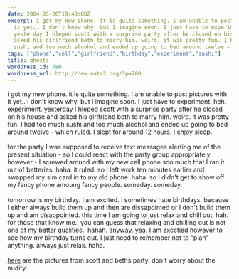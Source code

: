 ```yaml
---
date: 2004-03-20T19:48:08Z
excerpt: i got my new phone. it is quite something. I am unable to post pictures with
  it yet.. I don't know why. but I imagine soon. I just have to experiment. heh. experiment.
  yesterday I hleped scott with a surprise party after he closed on his house and
  asked his girlfriend beth to marry him. weird. it was pretty fun. I had too much
  sushi and too much alcohol and ended up going to bed around twelve - ...
tags: ["phone","cell","girlfriend","birthday","experiment","sushi"]
title: ghosts
wordpress_id: 780
wordpress_url: http://new.nata2.org/?p=780
---
```


i got my new phone. it is quite something. I am unable to post pictures with it yet.. I don't know why. but I imagine soon. I just have to experiment. heh. experiment. yesterday I hleped scott with a surprise party after he closed on his house and asked his girlfriend beth to marry him. weird. it was pretty fun. I had too much sushi and too much alcohol and ended up going to bed around twelve - which ruled. I slept for around 12 hours. I enjoy sleep. <br/><br/>for the party I was supposed to receive text messages alerting me of the present situation - so I could react with the party group appropriately. however - I screwed around with my new cell phone soo much that I ran it out of batteries. haha. it ruled. so I left work ten minutes earlier and swapped my sim card in to my old phone. haha. so I didn't get to show off my fancy phone amoung fancy people. someday. someday. <br/><br/>tomorrow is my birthday. I am excited. I sometimes hate birthdays. because I either always build them up and then are dissapointed or I don't build them up and am disappointed. this time I am going to just relax and chill out. hah. for those that know me.. you can guess that relaxing and chilling out is not one of my better qualities.. hahah. anyway. yea. I am excctied however to see how my birthday turns out. I just need to remember not to "plan" anything. always just relax. haha. <br/><br/><a href="http://nata2.info/?path=pictures%2Fevents%2F2004%3A03%3A19_scotts_party">here</a> are the pictures from scott and beths party. don't worry about the nudity. 
